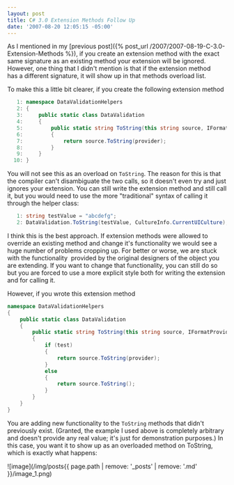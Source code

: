 ```yaml
---
layout: post
title: C# 3.0 Extension Methods Follow Up
date: '2007-08-20 12:05:15 -05:00'
---
```


As I mentioned in my [previous post]({% post_url /2007/2007-08-19-C-3.0-Extension-Methods %}), if you create an extension method with the exact same signature as an existing method your extension will be ignored. However, one thing that I didn't mention is that if the extension method has a different signature, it will show up in that methods overload list.

To make this a little bit clearer, if you create the following extension method

```csharp
   1: namespace DataValidationHelpers
   2: {
   3:     public static class DataValidation
   4:     {
   5:         public static string ToString(this string source, IFormatProvider provider)
   6:         {
   7:             return source.ToString(provider);
   8:         }
   9:     }
  10: }
```

You will not see this as an overload on `ToString`. The reason for this is that the compiler can't disambiguate the two calls, so it doesn't even try and just ignores your extension. You can still write the extension method and still call it, but you would need to use the more "traditional" syntax of calling it through the helper class:

```csharp
   1: string testValue = "abcdefg";
   2: DataValidation.ToString(testValue, CultureInfo.CurrentUICulture);
```

I think this is the best approach. If extension methods were allowed to override an existing method and change it's functionality we would see a huge number of problems cropping up. For better or worse, we are stuck with the functionality  provided by the original designers of the object you are extending. If you want to change that functionality, you can still do so but you are forced to use a more explicit style both for writing the extension and for calling it.

However, if you wrote this extension method

```csharp
namespace DataValidationHelpers
{
    public static class DataValidation
    {
        public static string ToString(this string source, IFormatProvider provider, bool test)
        {
            if (test)
            {
                return source.ToString(provider);
            }
            else
            {
                return source.ToString();
            }
        }
    }
}
```

You are adding new functionality to the `ToString` methods that didn't previously exist. (Granted, the example I used above is completely arbitrary and doesn't provide any real value; it's just for demonstration purposes.) In this case, you want it to show up as an overloaded method on ToString, which is exactly what happens:

![image](/img/posts{{ page.path | remove: '_posts' | remove: '.md' }}/image_1.png)
